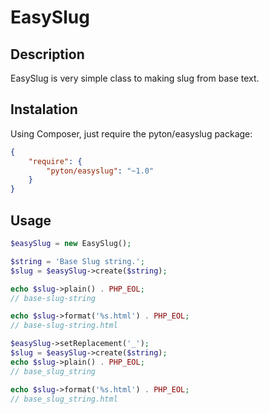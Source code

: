 # EasySlug

## Description
EasySlug is very simple class to making slug from base text.

## Instalation
Using Composer, just require the pyton/easyslug package:

```json
{
    "require": {
        "pyton/easyslug": "~1.0"
    }
}
```

## Usage
```php
$easySlug = new EasySlug();

$string = 'Base Slug string.';
$slug = $easySlug->create($string);

echo $slug->plain() . PHP_EOL;
// base-slug-string

echo $slug->format('%s.html') . PHP_EOL;
// base-slug-string.html

$easySlug->setReplacement('_');
$slug = $easySlug->create($string);
echo $slug->plain() . PHP_EOL;
// base_slug_string

echo $slug->format('%s.html') . PHP_EOL;
// base_slug_string.html
```
